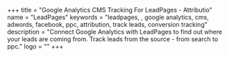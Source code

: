 +++
title = "Google Analytics CMS Tracking For LeadPages - Attributio"
name = "LeadPages"
keywords = "leadpages, , google analytics, cms, adwords, facebook, ppc, attribution, track leads, conversion tracking"
description = "Connect Google Analytics with LeadPages to find out where your leads are coming from. Track leads from the source - from search to ppc."
logo = ""
+++
